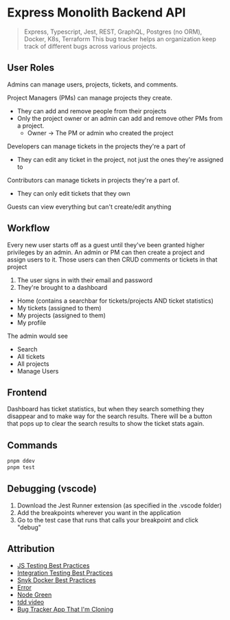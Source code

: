 # Express Monolith Backend API

> Express, Typescript, Jest, REST, GraphQL, Postgres (no ORM), Docker, K8s, Terraform
This bug tracker helps an organization keep track of different bugs across various projects.

## User Roles

Admins can manage users, projects, tickets, and comments.

Project Managers (PMs) can manage projects they create.

- They can add and remove people from their projects
- Only the project owner or an admin can add and remove other PMs from a project.
  - Owner -> The PM or admin who created the project

Developers can manage tickets in the projects they're a part of

- They can edit any ticket in the project, not just the ones they're assigned to

Contributors can manage tickets in projects they're a part of.

- They can only edit tickets that they own

Guests can view everything but can't create/edit anything

## Workflow

Every new user starts off as a guest until they've been granted higher privileges by an admin.
An admin or PM can then create a project and assign users to it.
Those users can then CRUD comments or tickets in that project

1. The user signs in with their email and password 
2. They're brought to a dashboard
  - Home (contains a searchbar for tickets/projects AND ticket statistics)
  - My tickets  (assigned to them)
  - My projects (assigned to them)
  - My profile

The admin would see
  - Search
  - All tickets
  - All projects
  - Manage Users 

## Frontend

Dashboard has ticket statistics, but when they search something they disappear and to make way for the search results.
There will be a button that pops up to clear the search results to show the ticket stats again.

## Commands

```sh
pnpm ddev
pnpm test
```

## Debugging (vscode)

1. Download the Jest Runner extension (as specified in the .vscode folder)
2. Add the breakpoints wherever you want in the application
3. Go to the test case that runs that calls your breakpoint and click "debug"

## Attribution

- [JS Testing Best Practices](https://github.com/goldbergyoni/javascript-testing-best-practices)
- [Integration Testing Best Practices](https://github.com/testjavascript/nodejs-integration-tests-best-practices)
- [Snyk Docker Best Practices](https://snyk.io/blog/10-best-practices-to-containerize-nodejs-web-applications-with-docker/)
- [Error](https://stackoverflow.com/questions/783818)
- [Node Green](https://node.green/)
- [tdd video](https://www.youtube.com/watch?v=M44umyYPiuo)
- [Bug Tracker App That I'm Cloning](https://www.youtube.com/watch?v=vG824vBdYY8)
